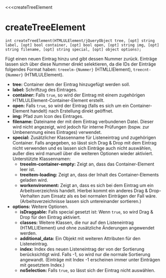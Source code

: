 ﻿<<<createTreeElement

# createTreeElement

```fnpreview
int createTreeElement(HTMLULElement/jQueryObject tree, [opt] string label, [opt] bool container, [opt] bool open, [opt] string img, [opt] string filename, [opt] string special, [opt] object options);
```
Fügt einen neuen Eintrag hinzu und gibt dessen Nummer zurück. Einträge lassen sich über diese Nummer direkt selektieren, da die IDs der Einträge folgendes Format haben: ```treeelm-{Nummer}``` (HTMLLIElement), ```treecnt-{Nummer}``` (HTMLULElement).

* **tree:**
  Container dem der Eintrag hinzugefügt werden soll.
* **label:**
  Schriftzug des Eintrages.
* **container:**
  Falls ```true```, so wird der Eintrag mit einem zugehörigen HTMLULElement-Container-Element erstellt.
* **open:**
  Falls ```true```, so wird der Eintrag (falls es sich um ein Container-Element handelt) nach Erstellung direkt geöffnet.
* **img:**
  Pfad zum Icon des Eintrages.
* **filename:**
  Dateiname der mit dem Eintrag verbundenen Datei. Dieser wird nicht angezeigt, wird jedoch für interne Prüfungen (bspw. zur Umbenennung eines Eintrages) verwendet.
* **special:**
  Zusätzlicher Klassenname für Listeneintrag und zugehörigen Container. Falls angegeben, so lässt sich Drag & Drop mit dem Eintrag nicht verwenden und es lassen sich Einträge auch nicht auswählen, außer dies wird manuell über die weiteren Optionen wieder aktiviert. Unterstützte Klassennamen:
  * **treeelm-container-empty:**
    Zeigt an, dass das Container-Element leer ist.
  * **treeitem-loading:**
    Zeigt an, dass der Inhalt des Container-Elements geladen wird.
  * **workenvironment:**
    Zeigt an, dass es sich bei dem Eintrag um ein Arbeitsverzeichnis handelt. Hierbei kommt ein anderes Drag & Drop-Verhalten zum Einsatz als es bei normalen Einträgen der Fall wäre. (Arbeitsverzeichnisse lassen sich untereinander sortieren.)
* **options:**
  Weitere Optionen.
  * **isDraggable:**
    Falls special gesetzt ist: Wenn ```true```, so wird Drag & Drop für den Eintrag aktiviert.
  * **classes:**
    Weitere Klassen, die nur auf den Listeneintrag (HTMLLIElement) und ohne zusätzliche Änderungen angewendet werden.
  * **additional_data:**
    Ein Objekt mit weiteren Attributen für den Listeneintrag.
  * **index:**
    Index des neuen Listeneintrag der von der Sortierung berücksichtigt wird. Falls -1, so wird nur die normale Sortierung angewandt. (Einträge mit Index -1 erscheinen immer unter Einträgen mit gesetztem Index.)
  * **noSelection:**
    Falls ```true```, so lässt sich der Eintrag nicht auswählen.